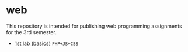 # web
This repository is intended for publishing web programming assignments for the 3rd semester.

- [1st lab (basics)](https://se.ifmo.ru/~s368231/lab1/index.html) `PHP+JS+CSS`
